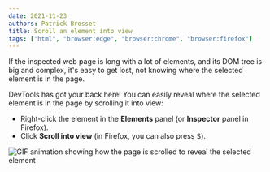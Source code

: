 ```yaml
---
date: 2021-11-23
authors: Patrick Brosset
title: Scroll an element into view
tags: ["html", "browser:edge", "browser:chrome", "browser:firefox"]
---
```

If the inspected web page is long with a lot of elements, and its DOM tree is big and complex, it's easy to get lost, not knowing where the selected element is in the page.

DevTools has got your back here! You can easily reveal where the selected element is in the page by scrolling it into view:

* Right-click the element in the **Elements** panel (or **Inspector** panel in Firefox).
* Click **Scroll into view** (in Firefox, you can also press <kbd>S</kbd>).

![GIF animation showing how the page is scrolled to reveal the selected element](/assets/img/scroll-into-view.gif)
